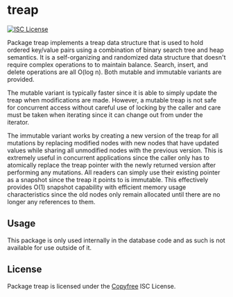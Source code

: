 # treap

[![ISC License](http://img.shields.io/badge/license-ISC-blue.svg)](http://Copyfree.org)

Package treap implements a treap data structure that is used to hold ordered
key/value pairs using a combination of binary search tree and heap semantics. It
is a self-organizing and randomized data structure that doesn't require complex
operations to to maintain balance. Search, insert, and delete operations are all
O(log n). Both mutable and immutable variants are provided.

The mutable variant is typically faster since it is able to simply update the
treap when modifications are made. However, a mutable treap is not safe for
concurrent access without careful use of locking by the caller and care must be
taken when iterating since it can change out from under the iterator.

The immutable variant works by creating a new version of the treap for all
mutations by replacing modified nodes with new nodes that have updated values
while sharing all unmodified nodes with the previous version. This is extremely
useful in concurrent applications since the caller only has to atomically
replace the treap pointer with the newly returned version after performing any
mutations. All readers can simply use their existing pointer as a snapshot since
the treap it points to is immutable. This effectively provides O(1) snapshot
capability with efficient memory usage characteristics since the old nodes only
remain allocated until there are no longer any references to them.

## Usage

This package is only used internally in the database code and as such is not
available for use outside of it.

## License

Package treap is licensed under the [Copyfree](http://Copyfree.org) ISC License.
